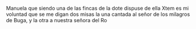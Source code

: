 Manuela que siendo una de las fincas de la dote dispuse de ella
Xtem es mi voluntad que se me digan dos misas la una cantada
al señor de los milagros de Buga, y la otra a nuestra señora del Ro